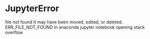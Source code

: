 # JupyterError
file not found It may have been moved, edited, or deleted. ERR_FILE_NOT_FOUND in anaconda jupyter notebook opening stack overflow
